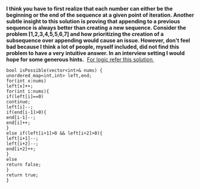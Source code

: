 **I think you have to first realize that each number can either be the beginning or the end of the sequence at a given point of iteration. Another subtle insight to this solution is proving that appending to a previous sequence is always better than creating a new sequence. Consider the problem [1,2,3,4,5,5,6,7] and how prioritizing the creation of a subsequence over appending would cause an issue.
However, don't feel bad because I think a lot of people, myself included, did not find this problem to have a very intuitive answer. In an interview setting I would hope for some generous hints.**
​
[For logic refer this solution ](https://leetcode.com/problems/split-array-into-consecutive-subsequences/discuss/106514/C%2B%2BPython-Esay-Understand-Solution)
​
```
bool isPossible(vector<int>& nums) {
unordered_map<int,int> left,end;
for(int x:nums)
left[x]++;
for(int i:nums){
if(left[i]==0)
continue;
left[i]--;
if(end[i-1]>0){
end[i-1]--;
end[i]++;
}
else if(left[i+1]>0 && left[i+2]>0){
left[i+1]--;
left[i+2]--;
end[i+2]++;
}
else
return false;
}
return true;
}
```